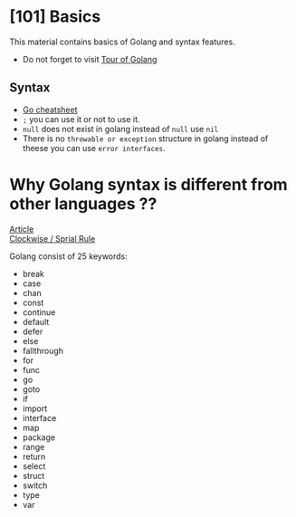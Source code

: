 # [101] Basics

This material contains basics of Golang and syntax features.
* Do not forget to visit [Tour of Golang](https://go.dev/tour/welcome/1)
## Syntax

* [Go cheatsheet](https://devhints.io/go)
* `;` you can use it or not to use it.
* `null` does not exist in golang instead of `null` use `nil`
* There is no `throwable or exception` structure in golang instead of theese you can use `error interfaces`.

# Why Golang syntax is different from other languages ??

[Article](https://go.dev/blog/declaration-syntax)   
[Clockwise / Sprial Rule ](https://c-faq.com/decl/spiral.anderson.html)

Golang consist of 25 keywords:
* break     
* case      
* chan      
* const     
* continue  
* default      
* defer        
* else         
* fallthrough  
* for          
* func    
* go      
* goto    
* if      
* import  
* interface  
* map        
* package    
* range      
* return   
* select
* struct
* switch
* type
* var